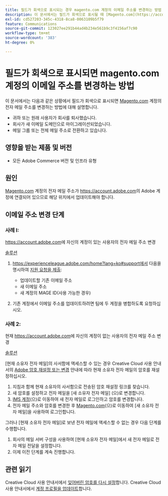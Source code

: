 ```yaml
---
title: 필드가 회색으로 표시되는 경우 magento.com 계정의 이메일 주소를 변경하는 방법
description: 이 문서에서는 필드가 회색으로 표시될 때 [Magento.com](https://account.magento.com) 계정의 이메일 주소를 변경하는 방법에 대해 설명합니다.
exl-id: cd527203-345c-4318-8ca8-0063109b5f79
feature: Communications
source-git-commit: 123027ee291b44ad4b234e561b9c3f4156af7c90
workflow-type: tm+mt
source-wordcount: '383'
ht-degree: 0%

---
```


# 필드가 회색으로 표시되면 magento.com 계정의 이메일 주소를 변경하는 방법

이 문서에서는 다음과 같은 상황에서 필드가 회색으로 표시되면 [Magento.com](https://account.magento.com) 계정의 전자 메일 주소를 변경하는 방법에 대해 설명합니다.

* 귀하 또는 원래 사용자가 회사를 퇴사했습니다.
* 회사가 새 이메일 도메인으로 마이그레이션되었습니다.
* 메일 그룹 또는 전체 메일 주소로 전환하고 있습니다.

## 영향을 받는 제품 및 버전

* 모든 Adobe Commerce 버전 및 인프라 유형

## 원인

[Magento.com](https://account.magento.com) 계정의 전자 메일 주소가 <https://account.adobe.com>의 Adobe 계정에 연결되어 있으므로 해당 위치에서 업데이트해야 합니다.

## 이메일 주소 변경 단계

### 사례 I:

<https://account.adobe.com>에 자신의 계정이 있는 사용자의 전자 메일 주소 변경

<u>솔루션</u>

1. https://experienceleague.adobe.com/home?lang=ko#support에서 다음을 명시하여 [지원 요청을 제출](https://experienceleague.adobe.com/home?lang=ko#support):

   * 업데이트할 기존 이메일 주소
   * 새 이메일 주소
   * 새 계정의 MAGE ID(사용 가능한 경우)

1. 기존 계정에서 이메일 주소를 업데이트하려면 팀에 두 계정을 병합하도록 요청하십시오.

### 사례 2:

현재 <https://account.adobe.com>에 자신의 계정이 없는 사용자의 전자 메일 주소 변경

<u>솔루션</u>

[현재 소유자 전자 메일]의 사서함에 액세스할 수 있는 경우 Creative Cloud 사용 안내서의 [Adobe 암호 재설정 또는 변경](https://helpx.adobe.com/kr/manage-account/using/change-or-reset-password.html) 안내에 따라 현재 소유자 전자 메일의 암호를 재설정하십시오.

1. 지침과 함께 현재 소유자의 사서함으로 전송된 암호 재설정 링크를 찾습니다.
1. 새 암호를 설정하고 전자 메일을 [새 소유자 전자 메일] (으)로 변경합니다.
1. [IMS 계정](https://account.adobe.com/)(으)로 이동하여 새 전자 메일로 로그인하고 암호를 변경합니다.
1. 전자 메일 주소와 암호를 변경한 후 [Magento.com](https://account.magento.com)(으)로 이동하여 [새 소유자 전자 메일]을 사용하여 로그인합니다.

그러나 [현재 소유자 전자 메일]로 보낸 전자 메일에 액세스할 수 없는 경우 다음 단계를 수행합니다.

1. 회사의 메일 서버 구성을 사용하여 [현재 소유자 전자 메일]에서 새 전자 메일로 전자 메일 전달을 설정합니다.
1. 이제 이전 단계를 계속 진행합니다.

## 관련 읽기

Creative Cloud 사용 안내서에서 [잊어버린 암호를 다시 설정](https://helpx.adobe.com/kr/manage-account/using/change-or-reset-password.html)합니다.
Creative Cloud 사용 안내서에서 [계정 프로필을 업데이트](https://helpx.adobe.com/kr/manage-account/using/edit-adobe-account-personal-profile.html)합니다.
